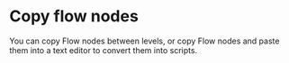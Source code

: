 # Copy flow nodes

You can copy Flow nodes between levels, or copy Flow nodes and paste them into a text editor to convert them into scripts.

